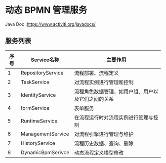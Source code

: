 # 动态 BPMN 管理服务

Java Doc :https://www.activiti.org/javadocs/

## 服务列表

| 序号 | Service名称       | 主要作用                                           |
| ---- | ----------------- | -------------------------------------------------- |
| 1    | RepositoryService | 流程部署、流程定义                                 |
| 2    | TaskService       | 对流程实例进行管理和控制                           |
| 3    | IdentityService   | 流程角色数据管理，如用户组、用户以及它们之间的关系 |
| 4    | formService       | 表单服务                                           |
| 5    | RuntimeService    | 在流程运行时对流程实例进行管理与控制               |
| 6    | ManagementService | 对流程引擎进行管理与维护                           |
| 7    | HistoryService    | 流程历史数据、查询、删除                           |
| 8    | DynamicBpmSerivce | 动态流程定义模型修改                               |